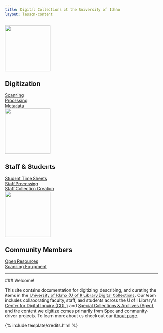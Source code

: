 ```yaml
---
title: Digital Collections at the University of Idaho
layout: lesson-content
---
```


<div class="row text-center py-4">
    <div class="col-md-4">
        <img src="{{ '/images/images.svg' | relative_url }}" width="150" height="150" aria-hidden="true">
        <!--<i class="bi-images" style="font-size: 10rem; color: #494440;"></i>-->
        <h2 class="py-1">Digitization</h2>
        <a class="btn btn-outline-success m-1" href="#">Scanning</a><br>
        <a class="btn btn-outline-success m-1" href="#">Processing</a><br>
        <a class="btn btn-outline-success m-1" href="#">Metadata</a>
    </div>
    <div class="col-md-4">
        <img src="{{ '/images/person-workspace.svg' | relative_url }}" width="150" height="150" aria-hidden="true">
        <h2 class="py-1">Staff & Students</h2>
        <!--<a class="btn btn-outline-secondary m-1" href="#">Getty Thesaurus</a><br>-->
        <a class="btn btn-outline-secondary m-1" href="#">Student Time Sheets</a><br>
        <a class="btn btn-outline-secondary m-1" href="#">Staff Processing</a><br>
        <a class="btn btn-outline-secondary m-1" href="#">Staff Collection Creation</a>
    </div>
    <div class="col-md-4 ">
        <img src="{{ '/images/people-fill.svg' | relative_url }}" width="150" height="150" aria-hidden="true">
        <h2 class="py-1">Community Members</h2>
        <a class="btn btn-outline-primary m-1" href="#">Open Resources</a><br>
        <a class="btn btn-outline-primary m-1" href="#">Scanning Equipment</a>
    </div>
</div>

---

<div class="container text-center px-5 py-3 welcome-text" markdown="1">
### Welcome!

This site contains documentation for digitizing, describing, and curating the items in the [University of Idaho (U of I) Library Digital Collections](https://www.lib.uidaho.edu/digital/).
Our team includes collaborating faculty, staff, and students across the U of I Library's [Center for Digital Inquiry (CDIL)](https://cdil.lib.uidaho.edu/) and [Special Collections & Archives (Spec)](https://www.lib.uidaho.edu/special-collections/), and the content we digitize comes primarily from Spec and community-driven projects.
To learn more about us check out our [About page](/about.html). 
</div>

{% include template/credits.html %}